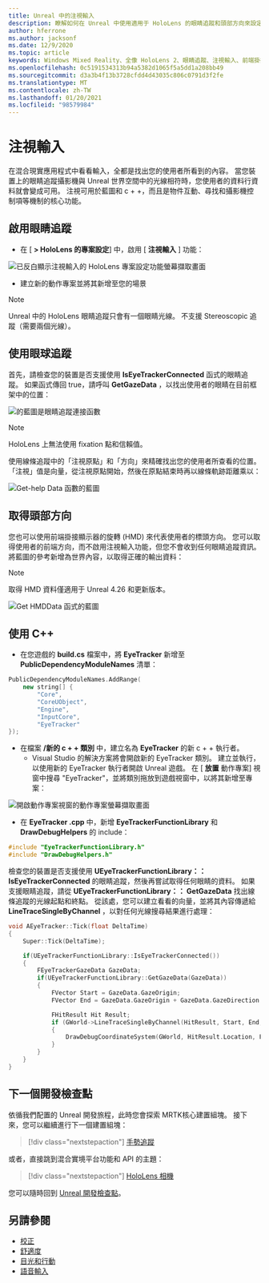 ```yaml
---
title: Unreal 中的注視輸入
description: 瞭解如何在 Unreal 中使用適用于 HoloLens 的眼睛追蹤和頭部方向來設定和使用注視輸入。
author: hferrone
ms.author: jacksonf
ms.date: 12/9/2020
ms.topic: article
keywords: Windows Mixed Reality、全像 HoloLens 2、眼睛追蹤、注視輸入、前端掛接顯示器、Unreal 引擎、混合現實耳機、windows Mixed reality 耳機、虛擬實境耳機
ms.openlocfilehash: 0c5191534313b94a5382d1065f5a5dd1a208bb49
ms.sourcegitcommit: d3a3b4f13b3728cfdd4d43035c806c0791d3f2fe
ms.translationtype: MT
ms.contentlocale: zh-TW
ms.lasthandoff: 01/20/2021
ms.locfileid: "98579984"
---
```

# <a name="gaze-input"></a>注視輸入

在混合現實應用程式中看看輸入，全都是找出您的使用者所看到的內容。 當您裝置上的眼睛追蹤攝影機與 Unreal 世界空間中的光線相符時，您使用者的資料行資料就會變成可用。 注視可用於藍圖和 c + +，而且是物件互動、尋找和攝影機控制項等機制的核心功能。

## <a name="enabling-eye-tracking"></a>啟用眼睛追蹤

- 在 [ **> HoloLens 的專案設定**] 中，啟用 [ **注視輸入** ] 功能：

![已反白顯示注視輸入的 HoloLens 專案設定功能螢幕擷取畫面](images/unreal-gaze-img-01.png)

- 建立新的動作專案並將其新增至您的場景

> [!NOTE]
> Unreal 中的 HoloLens 眼睛追蹤只會有一個眼睛光線。 不支援 Stereoscopic 追蹤（需要兩個光線）。

## <a name="using-eye-tracking"></a>使用眼球追蹤

首先，請檢查您的裝置是否支援使用 **IsEyeTrackerConnected** 函式的眼睛追蹤。  如果函式傳回 true，請呼叫 **GetGazeData** ，以找出使用者的眼睛在目前框架中的位置：

![的藍圖是眼睛追蹤連接函數](images/unreal-gaze-img-02.png)

> [!NOTE]
> HoloLens 上無法使用 fixation 點和信賴值。

使用線條追蹤中的「注視原點」和「方向」來精確找出您的使用者所查看的位置。  「注視」值是向量，從注視原點開始，然後在原點結束時再以線條軌跡距離乘以：

![Get-help Data 函數的藍圖](images/unreal-gaze-img-03.png)

## <a name="getting-head-orientation"></a>取得頭部方向

您也可以使用前端掛接顯示器的旋轉 (HMD) 來代表使用者的標頭方向。 您可以取得使用者的前端方向，而不啟用注視輸入功能，但您不會收到任何眼睛追蹤資訊。  將藍圖的參考新增為世界內容，以取得正確的輸出資料：

> [!NOTE]
> 取得 HMD 資料僅適用于 Unreal 4.26 和更新版本。

![Get HMDData 函式的藍圖](images/unreal-gaze-img-04.png)

## <a name="using-c"></a>使用 C++

- 在您遊戲的 **build.cs** 檔案中，將 **EyeTracker** 新增至 **PublicDependencyModuleNames** 清單：

```cpp
PublicDependencyModuleNames.AddRange(
    new string[] {
        "Core",
        "CoreUObject",
        "Engine",
        "InputCore",
        "EyeTracker"
});
```

- 在檔案 **/新的 c + + 類別** 中，建立名為 **EyeTracker** 的新 c + + 執行者。
    - Visual Studio 的解決方案將會開啟新的 EyeTracker 類別。 建立並執行，以使用新的 EyeTracker 執行者開啟 Unreal 遊戲。  在 [ **放置** 動作專案] 視窗中搜尋 "EyeTracker"，並將類別拖放到遊戲視窗中，以將其新增至專案：

![開啟動作專案視窗的動作專案螢幕擷取畫面](images/unreal-gaze-img-06.png)

- 在 **EyeTracker .cpp** 中，新增 **EyeTrackerFunctionLibrary** 和 **DrawDebugHelpers** 的 include：

```cpp
#include "EyeTrackerFunctionLibrary.h"
#include "DrawDebugHelpers.h"
```

檢查您的裝置是否支援使用 **UEyeTrackerFunctionLibrary：： IsEyeTrackerConnected** 的眼睛追蹤，然後再嘗試取得任何眼睛的資料。  如果支援眼睛追蹤，請從 **UEyeTrackerFunctionLibrary：： GetGazeData** 找出線條追蹤的光線起點和終點。 從該處，您可以建立看看的向量，並將其內容傳遞給 **LineTraceSingleByChannel** ，以對任何光線搜尋結果進行處理：

```cpp
void AEyeTracker::Tick(float DeltaTime)
{
    Super::Tick(DeltaTime);

    if(UEyeTrackerFunctionLibrary::IsEyeTrackerConnected())
    {
        FEyeTrackerGazeData GazeData;
        if(UEyeTrackerFunctionLibrary::GetGazeData(GazeData))
        {
            FVector Start = GazeData.GazeOrigin;
            FVector End = GazeData.GazeOrigin + GazeData.GazeDirection * 100;

            FHitResult Hit Result;
            if (GWorld->LineTraceSingleByChannel(HitResult, Start, End, ECollisionChannel::ECC_Visiblity))
            {
                DrawDebugCoordinateSystem(GWorld, HitResult.Location, FQuat::Identity.Rotator(), 10);
            }
        }
    }
}
```

## <a name="next-development-checkpoint"></a>下一個開發檢查點

依循我們配置的 Unreal 開發旅程，此時您會探索 MRTK核心建置組塊。 接下來，您可以繼續進行下一個建置組塊：

> [!div class="nextstepaction"]
> [手勢追蹤](unreal-hand-tracking.md)

或者，直接跳到混合實境平台功能和 API 的主題：

> [!div class="nextstepaction"]
> [HoloLens 相機](unreal-hololens-camera.md)

您可以隨時回到 [Unreal 開發檢查點](unreal-development-overview.md#2-core-building-blocks)。

## <a name="see-also"></a>另請參閱
* [校正](/hololens/hololens-calibration)
* [舒適度](../../design/comfort.md)
* [目光和行動](../../design/gaze-and-commit.md)
* [語音輸入](../../out-of-scope/voice-design.md)
